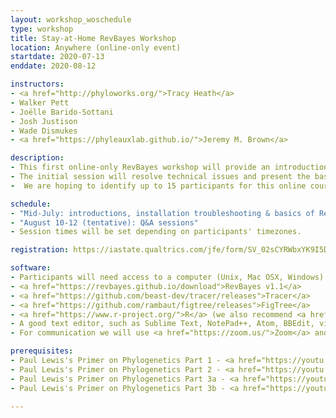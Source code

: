```yaml
---
layout: workshop_woschedule
type: workshop
title: Stay-at-Home RevBayes Workshop 
location: Anywhere (online-only event)
startdate: 2020-07-13
enddate: 2020-08-12

instructors: 
- <a href="http://phyloworks.org/">Tracy Heath</a>
- Walker Pett
- Joëlle Barido-Sottani
- Josh Justison
- Wade Dismukes
- <a href="https://phyleauxlab.github.io/">Jeremy M. Brown</a>

description: 
- This first online-only RevBayes workshop will provide an introduction to the theory and use of RevBayes, with a focus on 1) tree inference from molecular data and 2) combining fossil and extant data. Additional topics may be covered depending on participant interest. The format will be a combination of interactive video sessions (via Zoom or similar tools), real-time discussions over slack, self-guided tutorials, and pre-recorded videos. 
- The initial session will resolve technical issues and present the basics of using RevBayes. Participants will then be expected to work through several tutorials on their own schedule, with the help of pre-recorded materials. A Slack forum will be open for questions and issues. The workshop will conclude with several online Q&A sessions with the instructors. The dates for the interactive sessions are currently tentative and may be adjusted depending on the schedule of the participants and instructors.
-  We are hoping to identify up to 15 participants for this online course. While we hope we are able to accommodate everyone who applies, we realize that this may not be possible because of time-zones and availability. If the number of applicants exceeds our capacity, we hope to organize a second round of sessions later in the year. To apply to this course, please go to the registration <a href="https://iastate.qualtrics.com/jfe/form/SV_02sCYRWbxYK9I5D">form</a>.

schedule:
- "Mid-July: introductions, installation troubleshooting & basics of RevBayes"
- "August 10-12 (tentative): Q&A sessions"
- Session times will be set depending on participants' timezones.

registration: https://iastate.qualtrics.com/jfe/form/SV_02sCYRWbxYK9I5D

software:
- Participants will need access to a computer (Unix, Mac OSX, Windows) to complete the tutorials, as well as a web-enabled device (computer or mobile device) capable of running communication tools.
- <a href="https://revbayes.github.io/download">RevBayes v1.1</a> 
- <a href="https://github.com/beast-dev/tracer/releases">Tracer</a>
- <a href="https://github.com/rambaut/figtree/releases">FigTree</a>
- <a href="https://www.r-project.org/">R</a> (we also recommend <a href="https://rstudio.com/">RStudio</a>)
- A good text editor, such as Sublime Text, NotePad++, Atom, BBEdit, vim, or emacs 
- For communication we will use <a href="https://zoom.us/">Zoom</a> and <a href="https://slack.com/">Slack</a>

prerequisites:
- Paul Lewis's Primer on Phylogenetics Part 1 - <a href="https://youtu.be/1r4z0YJq580">Trees & Likelihood</a>
- Paul Lewis's Primer on Phylogenetics Part 2 - <a href="https://youtu.be/UsLeY0wZr4Y">Substitution Models</a>
- Paul Lewis's Primer on Phylogenetics Part 3a - <a href="https://youtu.be/4PWlnNsfz90">Bayesian Statistics & MCMC</a>
- Paul Lewis's Primer on Phylogenetics Part 3b - <a href="https://youtu.be/TLtOS--YwkU">Bayesian Phylogenetics</a>

---
```

